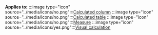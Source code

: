 **Applies to:** :::image type="icon" source="../media/icons/no.png":::[Calculated column](/power-bi/transform-model/desktop-calculations-options#calculated-column-dax) :::image type="icon" source="../media/icons/no.png":::[Calculated table](/power-bi/transform-model/desktop-calculations-options#calculated-table) :::image type="icon" source="../media/icons/no.png":::[Measure](/power-bi/transform-model/desktop-calculations-options#measures) :::image type="icon" source="../media/icons/yes.png":::[Visual calculation](/power-bi/transform-model/desktop-calculations-options#visual-calculation)